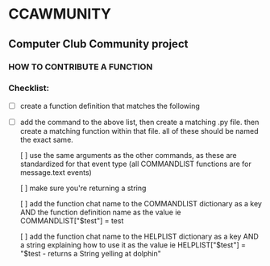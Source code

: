# CCAWMUNITY
## Computer Club Community project
### HOW TO CONTRIBUTE A FUNCTION

### Checklist:

- [ ] create a function definition that matches the following

- [ ] add the command to the above list,
      then create a matching .py file.
      then create a matching function within that file.
      all of these should be named the exact same.

  [ ] use the same arguments as the other commands,
      as these are standardized for that event type
      (all COMMANDLIST functions are for message.text events)

  [ ] make sure you're returning a string

  [ ] add the function chat name to the COMMANDLIST dictionary
      as a key AND the function definition name as the value
      ie COMMANDLIST["$test"] = test

  [ ] add the function chat name to the HELPLIST dictionary as
      a key AND a string explaining how to use it as the value
      ie HELPLIST["$test"] = "$test - returns a String yelling at dolphin"
